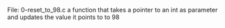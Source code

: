 File: 0-reset_to_98.c a function that takes a pointer to an int as parameter and updates the value it points to to 98
